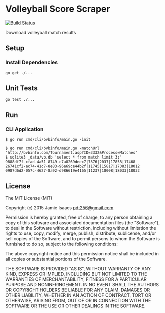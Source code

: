 Volleyball Score Scraper
========================
[![Build Status](https://travis-ci.org/pdt256/vbscraper.svg?branch=master)](https://travis-ci.org/pdt256/vbscraper)

Download volleyball match results

## Setup

### Install Dependencies

```
go get ./...
```

## Unit Tests

```
go test ./...
```

## Run

### CLI Application

```
$ go run cmd/cli/bvbinfo/main.go -init
```

```
$ go run cmd/cli/bvbinfo/main.go -matchUrl "http://bvbinfo.com/Tournament.asp?ID=3332&Process=Matches"
$ sqlite3 _data/vb.db 'select * from match limit 3;'
9888df7f-cfad-4a51-8749-c7a8269deec7|7376|2037|17858|17468
26741cf2-ac74-41c7-8e83-96a69ce44b2f|11745|15817|17083|18012
0987d6d2-057c-4627-8a92-d986619e4165|11237|18008|18033|18032
```

## License

The MIT License (MIT)

Copyright (c) 2015 Jamie Isaacs <pdt256@gmail.com>

Permission is hereby granted, free of charge, to any person obtaining a copy
of this software and associated documentation files (the "Software"), to deal
in the Software without restriction, including without limitation the rights
to use, copy, modify, merge, publish, distribute, sublicense, and/or sell
copies of the Software, and to permit persons to whom the Software is
furnished to do so, subject to the following conditions:

The above copyright notice and this permission notice shall be included in
all copies or substantial portions of the Software.

THE SOFTWARE IS PROVIDED "AS IS", WITHOUT WARRANTY OF ANY KIND, EXPRESS OR
IMPLIED, INCLUDING BUT NOT LIMITED TO THE WARRANTIES OF MERCHANTABILITY,
FITNESS FOR A PARTICULAR PURPOSE AND NONINFRINGEMENT. IN NO EVENT SHALL THE
AUTHORS OR COPYRIGHT HOLDERS BE LIABLE FOR ANY CLAIM, DAMAGES OR OTHER
LIABILITY, WHETHER IN AN ACTION OF CONTRACT, TORT OR OTHERWISE, ARISING FROM,
OUT OF OR IN CONNECTION WITH THE SOFTWARE OR THE USE OR OTHER DEALINGS IN
THE SOFTWARE.
